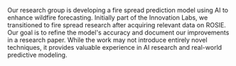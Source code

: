 Our research group is developing a fire spread prediction model using AI to enhance wildfire forecasting. Initially part of the Innovation Labs, we transitioned to fire spread research after acquiring relevant data on ROSIE. Our goal is to refine the model's accuracy and document our improvements in a research paper. While the work may not introduce entirely novel techniques, it provides valuable experience in AI research and real-world predictive modeling.
